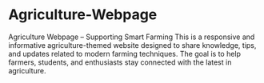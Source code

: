 # Agriculture-Webpage
Agriculture Webpage – Supporting Smart Farming This is a responsive and informative agriculture-themed website designed to share knowledge, tips, and updates related to modern farming techniques. The goal is to help farmers, students, and enthusiasts stay connected with the latest in agriculture.
